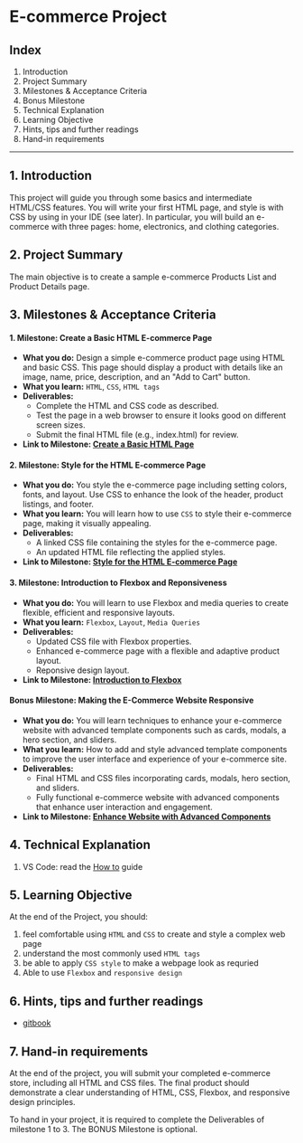 # E-commerce Project

## Index

1. Introduction
2. Project Summary
3. Milestones & Acceptance Criteria
4. Bonus Milestone
5. Technical Explanation
6. Learning Objective
7. Hints, tips and further readings
8. Hand-in requirements

---

## 1. Introduction

This project will guide you through some basics and intermediate HTML/CSS
features. You will write your first HTML page, and style is with CSS by using in
your IDE (see later). In particular, you will build an e-commerce with three
pages: home, electronics, and clothing categories.

## 2. Project Summary

The main objective is to create a sample e-commerce Products List and Product
Details page.

## 3. Milestones & Acceptance Criteria

#### 1. Milestone: Create a Basic HTML E-commerce Page

- **What you do:** Design a simple e-commerce product page using HTML and basic CSS. This page should display a product with details like an image, name, price, description, and an "Add to Cart" button.
- **What you learn:** `HTML`, `CSS`, `HTML tags`
- **Deliverables:**
  - Complete the HTML and CSS code as described.
  - Test the page in a web browser to ensure it looks good on different screen sizes.
  - Submit the final HTML file (e.g., index.html) for review.
- **Link to Milestone: [Create a Basic HTML Page](https://github.com/ReDI-School/fullstack_bootcamp/tree/main/projects/01_ecommerce/01_milestone)**

#### 2. Milestone: Style for the HTML E-commerce Page

- **What you do:** You style the e-commerce page including setting colors, fonts, and layout. Use CSS to enhance the look of the header, product listings, and footer.
- **What you learn:** You will learn how to use `CSS` to style their e-commerce page, making it visually appealing.
- **Deliverables:**
  - A linked CSS file containing the styles for the e-commerce page.
  - An updated HTML file reflecting the applied styles.
- **Link to Milestone: [Style for the HTML E-commerce Page](https://github.com/ReDI-School/fullstack_bootcamp/tree/main/projects/01_ecommerce/02_milestone)**

#### 3. Milestone: Introduction to Flexbox and Reponsiveness

- **What you do:** You will learn to use Flexbox and media queries to create flexible, efficient and responsive layouts.
- **What you learn:** `Flexbox`, `Layout`, `Media Queries`
- **Deliverables:**
  - Updated CSS file with Flexbox properties.
  - Enhanced e-commerce page with a flexible and adaptive product layout.
  - Reponsive design layout.
- **Link to Milestone: [Introduction to Flexbox](https://github.com/ReDI-School/fullstack_bootcamp/tree/main/projects/01_ecommerce/03_milestone)**

#### Bonus Milestone: Making the E-Commerce Website Responsive

- **What you do:** You will learn techniques to enhance your e-commerce website with advanced template components such as cards, modals, a hero section, and sliders.
- **What you learn:** How to add and style advanced template components to improve the user interface and experience of your e-commerce site.
- **Deliverables:**
  - Final HTML and CSS files incorporating cards, modals, hero section, and sliders.
  - Fully functional e-commerce website with advanced components that enhance user interaction and engagement.
- **Link to Milestone: [Enhance Website with Advanced Components](https://github.com/ReDI-School/fullstack_bootcamp/tree/main/projects/01_ecommerce/04_milestone)**

## 4. Technical Explanation

1. VS Code: read the
   [How to](https://redi-school-1.gitbook.io/fullstack/get-started/visual-studio-code)
   guide

## 5. Learning Objective

At the end of the Project, you should:

1. feel comfortable using `HTML` and `CSS` to create and style a complex web page
2. understand the most commonly used `HTML tags`
3. be able to apply `CSS style` to make a webpage look as requried
4. Able to use `Flexbox` and `responsive design`

## 6. Hints, tips and further readings

- [gitbook](https://redi-school-1.gitbook.io/fullstack)

## 7. Hand-in requirements

At the end of the project, you will submit your completed e-commerce store, including all HTML and CSS files. The final product should demonstrate a clear understanding of HTML, CSS, Flexbox, and responsive design principles.

To hand in your project, it is required to complete the Deliverables of milestone 1 to 3. The BONUS Milestone is optional.
